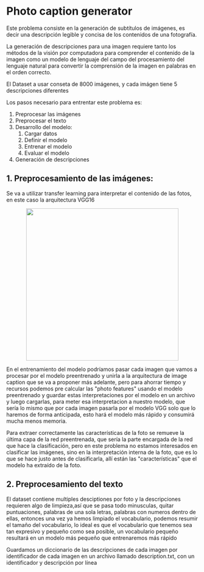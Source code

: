 # Photo caption generator

Este problema consiste en la generación de subtítulos de imágenes, es decir una descripción legible y concisa de los contenidos de una fotografía.

La generación de descripciones para una imagen requiere tanto los métodos de la visión por computadora para comprender el contenido de la imagen como un modelo de lenguaje del campo del procesamiento del lenguaje natural para convertir la comprensión de la imagen en palabras en el orden correcto.

El Dataset a usar conseta de 8000 imágenes, y cada imágen tiene 5 descripciones diferentes

Los pasos necesario para entrentar este problema es:

1. Preprocesar las imágenes
2. Preprocesar el texto
3. Desarrollo del modelo:
    1. Cargar datos
    2. Definir el modelo
    3. Entrenar el modelo
    4. Evaluar el modelo
4. Generación de descripciones


## 1. Preprocesamiento de las imágenes:

Se va a utilizar transfer learning para interpretar el contenido de las fotos, en este caso la arquitectura VGG16

<p align="center">
  <img src="https://www.researchgate.net/profile/Max_Ferguson/publication/322512435/figure/fig3/AS:697390994567179@1543282378794/Fig-A1-The-standard-VGG-16-network-architecture-as-proposed-in-32-Note-that-only.png" width="400">
</p>

En el entrenamiento del modelo podríamos pasar cada imagen que vamos a procesar por el modelo preentrenado y unirla a la arquitectura de image caption que se va a proponer más adelante, pero para ahorrar tiempo y recursos podemos pre calcular las "photo features" usando el modelo preentrenado y guardar estas interpretaciones por el modelo en un archivo y luego cargarlas, para meter esa interpretacion a nuestro modelo, que sería lo mismo que por cada imagen pasarla por el modelo VGG solo que lo haremos de forma anticipada, esto hará el modelo más rápido y consumirá mucha menos memoria.

Para extraer correctamente las características de la foto se remueve la última capa de la red preentrenada, que sería la parte encargada de la red que hace la clasificación, pero en este problema no estamos interesados en clasificar las imágenes, sino en la interpretación interna de la foto, que es lo que se hace justo antes de clasificarla, allí están las "características" que el modelo ha extraído de la foto.

## 2. Preprocesamiento del texto

El dataset contiene multiples desciptiones por foto y la descripciones requieren algo de limpieza,así que se pasa todo minusculas, quitar puntuaciones, palabras de una sola letras, palabras con numeros dentro de ellas, entonces una vez ya hemos limpiado el vocabulario, podemos resumir el tamaño del vocabulario, lo ideal es que el vocabulario que tenemos sea tan expresivo y pequeño como sea posible, un vocabulario pequeño resultará en un modelo más pequeño que entrenaremos más rápido

Guardamos un diccionario de las descripciones de cada imagen por identificador de cada imagen en un archivo llamado description.txt, con un identificador y descripción por línea
